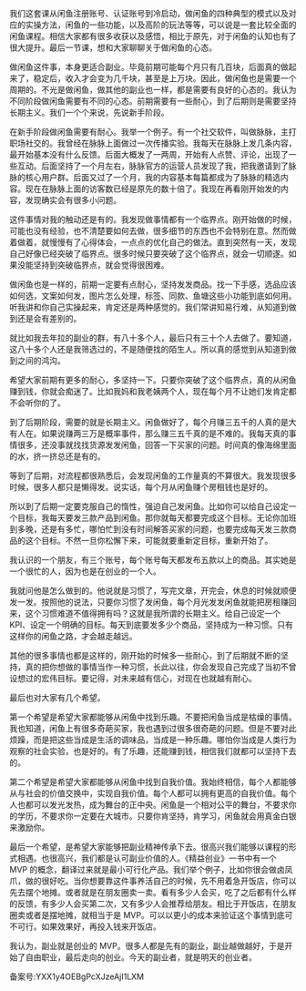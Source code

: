 我们这套课从闲鱼注册账号、认证账号到冷启动，做闲鱼的四种典型的模式以及对应的实操方法，闲鱼的一些功能，以及高阶的玩法等等，可以说是一套比较全面的闲鱼课程。相信大家都有很多收获以及感悟，相比于原先，对于闲鱼的认知也有了很大提升。最后一节课，想和大家聊聊关于做闲鱼的心态。

做闲鱼这件事，本身更适合副业。毕竟前期可能每个月只有几百块，后面真的做起来了，稳定后，收入才会变为几千块，甚至是上万块。因此，做闲鱼也是需要一个周期的。不光是做闲鱼，做其他的副业也一样，都是需要有良好的心态的。我认为不同阶段做闲鱼需要有不同的心态。前期需要有一些耐心，到了后期则是需要坚持长期主义。我们一个个来说，先说新手阶段。

在新手阶段做闲鱼需要有耐心。我举一个例子。有一个社交软件，叫做脉脉，主打职场社交的。我曾经在脉脉上面做过一次传播实验。我每天在脉脉上发几条内容，最开始基本没有什么反馈。后面大概发了一两周，开始有人点赞、评论，出现了一些互动。后面坚持了一个月左右，脉脉官方的运营人员发现了我，把我邀请到了脉脉的核心用户群。后面又过了一个月，我的内容基本每篇都成为了脉脉的精选内容。现在在脉脉上面的访客数已经是原先的数十倍了。我现在再看刚开始发的内容，发现确实会有很多小问题。

这件事情对我的触动还是有的。我发现做事情都有一个临界点。刚开始做的时候，可能也没有经验，也不清楚要如何去做，很多细节的东西也不会特别在意。然而做着做着，就慢慢有了心得体会，一点点的优化自己的做法。直到突然有一天，发现自己好像已经突破了临界点。很多时候只要突破了这个临界点，就会一切顺遂。如果没能坚持到突破临界点，就会觉得很困难。

做闲鱼也是一样的，前期一定要有点耐心，坚持发发商品。找一下手感，选品应该如何选，文案如何发，图片怎么处理，标签、同款、鱼塘这些小功能到底如何用。听我讲和你自己实操起来，肯定还是两种感觉的。我们常讲知易行难，从知道到做到还是会有差别的。

就比如我去年拉的副业的群，有八十多个人，最后只有三十个人去做了。要知道，这八十多个人还是我筛选过的，不是随便找的陌生人。所以真的感觉到从知道到做到之间的鸿沟。

希望大家前期有更多的耐心，多坚持一下。只要你突破了这个临界点，真的从闲鱼赚到钱，你就会痴迷了。比如我妈和我老姨两个人，现在每个月不让她们发肯定都不会听你的了。

到了后期阶段，需要的就是长期主义。闲鱼做好了，每个月赚三五千的人真的是大有人在。如果说赚两三万是概率事件，那么赚三五千真的是不难的。我每天真的事情很多，还没事就找找货源发发闲鱼，回答一下买家的问题。时间真的像海绵里面的水，挤一挤总还是有的。

等到了后期，对流程都很熟悉后，会发现闲鱼的工作量真的不算很大。我发现很多时候，很多人都只是懒得发。说实话，每个月从闲鱼赚个房租钱也是好的。

所以到了后期一定要克服自己的惰性，强迫自己发闲鱼。比如你可以给自己设定一个目标，我每天要发三款产品到闲鱼。那你就每天都要完成这个目标。无论你加班到多晚，还是有多忙，哪怕忙到没有时间解答买家的问题，也要完成每天发三款商品的这个目标。不然一旦你松懈下来，可能就要重新定目标，重新开始了。

我认识的一个朋友，有三个账号，每个账号每天都发布五款以上的商品。其实她是一个很忙的人，因为也是在创业的一个人。

我就问他是怎么做到的。他说就是习惯了，写完文章，开完会，休息的时候就顺便发一发。按照他的说法，只要你习惯了发闲鱼，每个月光发发闲鱼就能把房租赚回来，这个习惯难道不值得拥有吗？这就是我所谓的长期主义。给自己设定一个 KPI、设定一个明确的目标。每天到底要发多少个商品，坚持成为一种习惯。只有这样你的闲鱼之路，才会越走越远。

其他的很多事情也都是这样的，刚开始的时候多一些耐心，到了后期就不断的坚持，真的把你想做的事情当作一种习惯，长此以往，你会发现自己完成了当初不曾设想过的宏伟目标。要记得，对未来越有信心，对现在也就越有耐心。

最后也对大家有几个希望。

第一个希望是希望大家都能够从闲鱼中找到乐趣。不要把闲鱼当成是枯燥的事情。我也知道，闲鱼上有很多奇葩买家，我也遇到过很多很奇葩的问题。但是不要对此烦躁，而是把这些当成是生活的调味品，当成是一种乐趣。哪怕你当成是人类行为观察的社会实验，也是好的。有了乐趣，还能赚到钱，相信我们就都可以坚持下去的。

第二个希望是希望大家都能够从闲鱼中找到自我价值。我始终相信，每个人都能够从与社会的价值交换中，实现自我价值。每个人都可以拥有更高的自我价值。每个人也都可以发光发热，成为舞台的正中央。闲鱼是一个相对公平的舞台，不要求你的学历，不要求你一定要在大城市。只要你肯坚持，肯学习，闲鱼就会用真金白银来激励你。

最后一个希望，是希望大家能够把副业精神传承下去。很高兴我们能够以课程的形式相遇。也很高兴，我们都是认可副业价值的人。《精益创业》一书中有一个 MVP 的概念，翻译过来就是最小可行化产品。我们举个例子，比如你很会做卤凤爪，做的很好吃。当你想要靠这件事养活自己的时候，先不用着急开饭店，你可以先去摆个地摊。或者就是在朋友圈卖一卖。看有多少人会买，吃了之后都有什么样的反馈，有多少人会买第二次，又有多少人会推荐给朋友。相比于开饭店，在朋友圈卖或者是摆地摊，就相当于是 MVP。可以以更小的成本来验证这个事情到底可不可行。如果效果好，再投入钱来开饭店。

我认为，副业就是创业的 MVP。很多人都是先有的副业，副业越做越好，于是开始了自由职业，最后走向的创业。今天的副业者，就是明天的创业者。

备案号:YXX1y4OEBgPcXJzeAjI1LXM